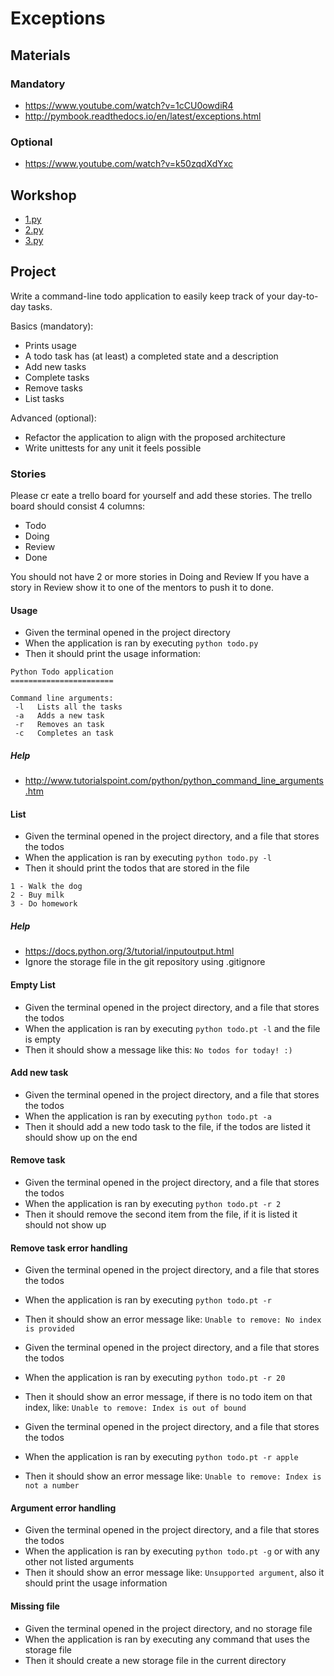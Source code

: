 # Exceptions

## Materials
### Mandatory
 - https://www.youtube.com/watch?v=1cCU0owdiR4 
 - http://pymbook.readthedocs.io/en/latest/exceptions.html

### Optional
 - https://www.youtube.com/watch?v=k50zqdXdYxc


## Workshop
 - [1.py](workshop/1.py)
 - [2.py](workshop/2.py)
 - [3.py](workshop/3.py)

## Project

Write a command-line todo application to easily keep track of your day-to-day tasks.

Basics (mandatory):

 - Prints usage
 - A todo task has (at least) a completed state and a description
 - Add new tasks
 - Complete tasks
 - Remove tasks
 - List tasks

Advanced (optional):
 - Refactor the application to align with the proposed architecture
 - Write unittests for any unit it feels possible

### Stories
Please cr eate a trello board for yourself and add these stories.
The trello board should consist 4 columns:
 - Todo
 - Doing
 - Review
 - Done

You should not have 2 or more stories in Doing and Review
If you have a story in Review show it to one of the mentors to push it to done.

#### Usage
 - Given the terminal opened in the project directory
 - When the application is ran by executing `python todo.py`
 - Then it should print the usage information:
```
Python Todo application
=======================

Command line arguments:
 -l   Lists all the tasks
 -a   Adds a new task
 -r   Removes an task
 -c   Completes an task
```

##### Help
 - http://www.tutorialspoint.com/python/python_command_line_arguments.htm


#### List
 - Given the terminal opened in the project directory, and a file that stores the todos
 - When the application is ran by executing `python todo.py -l`
 - Then it should print the todos that are stored in the file
```
1 - Walk the dog
2 - Buy milk
3 - Do homework
```
##### Help
 - https://docs.python.org/3/tutorial/inputoutput.html
 - Ignore the storage file in the git repository using .gitignore

#### Empty List
 - Given the terminal opened in the project directory, and a file that stores the todos
 - When the application is ran by executing `python todo.pt -l` and the file is empty
 - Then it should show a message like this: `No todos for today! :)`

#### Add new task
 - Given the terminal opened in the project directory, and a file that stores the todos
 - When the application is ran by executing `python todo.pt -a`
 - Then it should add a new todo task to the file, if the todos are listed it should show up on the end

#### Remove task
 - Given the terminal opened in the project directory, and a file that stores the todos
 - When the application is ran by executing `python todo.pt -r 2`
 - Then it should remove the second item from the file, if it is listed it should not show up

#### Remove task error handling
 - Given the terminal opened in the project directory, and a file that stores the todos
 - When the application is ran by executing `python todo.pt -r`
 - Then it should show an error message like: `Unable to remove: No index is provided`

 - Given the terminal opened in the project directory, and a file that stores the todos
 - When the application is ran by executing `python todo.pt -r 20`
 - Then it should show an error message, if there is no todo item on that index, like: `Unable to remove: Index is out of bound`

 - Given the terminal opened in the project directory, and a file that stores the todos
 - When the application is ran by executing `python todo.pt -r apple`
 - Then it should show an error message like: `Unable to remove: Index is not a number`

#### Argument error handling
 - Given the terminal opened in the project directory, and a file that stores the todos
 - When the application is ran by executing `python todo.pt -g` or with any other not listed arguments
 - Then it should show an error message like: `Unsupported argument`, also it should print the usage information

#### Missing file
 - Given the terminal opened in the project directory, and no storage file
 - When the application is ran by executing any command that uses the storage file
 - Then it should create a new storage file in the current directory
